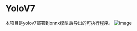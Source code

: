# YoloV7
本项目是yolov7部署到onnx模型后导出的可执行程序。
![image](https://github.com/wangna123456/YoloV7/assets/142497906/b2c56189-1979-4df6-a14e-2d61225ed5b7)
